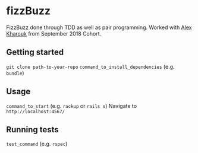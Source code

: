 # fizzBuzz

FizzBuzz done through TDD as well as pair programming. Worked with [Alex Kharouk](https://github.com/Kharouk) from September 2018 Cohort.

## Getting started

`git clone path-to-your-repo`
`command_to_install_dependencies` (e.g. `bundle`)

## Usage

`command_to_start` (e.g. `rackup` or `rails s`)
Navigate to `http://localhost:4567/`

## Running tests

`test_command` (e.g. `rspec`)
